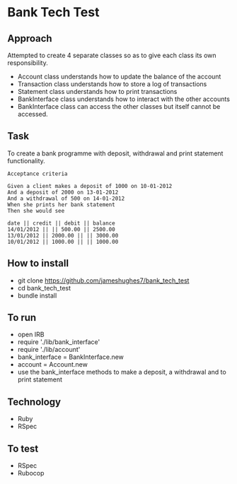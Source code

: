 # Bank Tech Test

Approach
---
Attempted to create 4 separate classes so as to give each class its own responsibility.
- Account class understands how to update the balance of the account
- Transaction class understands how to store a log of transactions
- Statement class understands how to print transactions
- BankInterface class understands how to interact with the other accounts
- BankInterface class can access the other classes but itself cannot be accessed.

Task
----
To create a bank programme with deposit, withdrawal and print statement functionality.


```
Acceptance criteria

Given a client makes a deposit of 1000 on 10-01-2012
And a deposit of 2000 on 13-01-2012
And a withdrawal of 500 on 14-01-2012
When she prints her bank statement
Then she would see

date || credit || debit || balance
14/01/2012 || || 500.00 || 2500.00
13/01/2012 || 2000.00 || || 3000.00
10/01/2012 || 1000.00 || || 1000.00
```


## How to install
- git clone https://github.com/jameshughes7/bank_tech_test
- cd bank_tech_test
- bundle install


## To run
- open IRB
- require './lib/bank_interface'
- require './lib/account'
- bank_interface = BankInterface.new
- account = Account.new
- use the bank_interface methods to make a deposit, a withdrawal and to print statement


## Technology
- Ruby
- RSpec


## To test
- RSpec
- Rubocop
